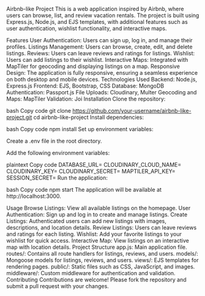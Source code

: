 Airbnb-like Project
This is a web application inspired by Airbnb, where users can browse, list, and review vacation rentals. The project is built using Express.js, Node.js, and EJS templates, with additional features such as user authentication, wishlist functionality, and interactive maps.

Features
User Authentication: Users can sign up, log in, and manage their profiles.
Listings Management: Users can browse, create, edit, and delete listings.
Reviews: Users can leave reviews and ratings for listings.
Wishlist: Users can add listings to their wishlist.
Interactive Maps: Integrated with MapTiler for geocoding and displaying listings on a map.
Responsive Design: The application is fully responsive, ensuring a seamless experience on both desktop and mobile devices.
Technologies Used
Backend: Node.js, Express.js
Frontend: EJS, Bootstrap, CSS
Database: MongoDB
Authentication: Passport.js
File Uploads: Cloudinary, Multer
Geocoding and Maps: MapTiler
Validation: Joi
Installation
Clone the repository:

bash
Copy code
git clone https://github.com/your-username/airbnb-like-project.git
cd airbnb-like-project
Install dependencies:

bash
Copy code
npm install
Set up environment variables:

Create a .env file in the root directory.

Add the following environment variables:

plaintext
Copy code
DATABASE_URL=<your-mongodb-url>
CLOUDINARY_CLOUD_NAME=<your-cloudinary-cloud-name>
CLOUDINARY_KEY=<your-cloudinary-key>
CLOUDINARY_SECRET=<your-cloudinary-secret>
MAPTILER_API_KEY=<your-maptile-api-key>
SESSION_SECRET=<your-session-secret>
Run the application:

bash
Copy code
npm start
The application will be available at http://localhost:3000.

Usage
Browse Listings: View all available listings on the homepage.
User Authentication: Sign up and log in to create and manage listings.
Create Listings: Authenticated users can add new listings with images, descriptions, and location details.
Review Listings: Users can leave reviews and ratings for each listing.
Wishlist: Add your favorite listings to your wishlist for quick access.
Interactive Map: View listings on an interactive map with location details.
Project Structure
app.js: Main application file.
routes/: Contains all route handlers for listings, reviews, and users.
models/: Mongoose models for listings, reviews, and users.
views/: EJS templates for rendering pages.
public/: Static files such as CSS, JavaScript, and images.
middleware/: Custom middleware for authentication and validation.
Contributing
Contributions are welcome! Please fork the repository and submit a pull request with your changes.

 
